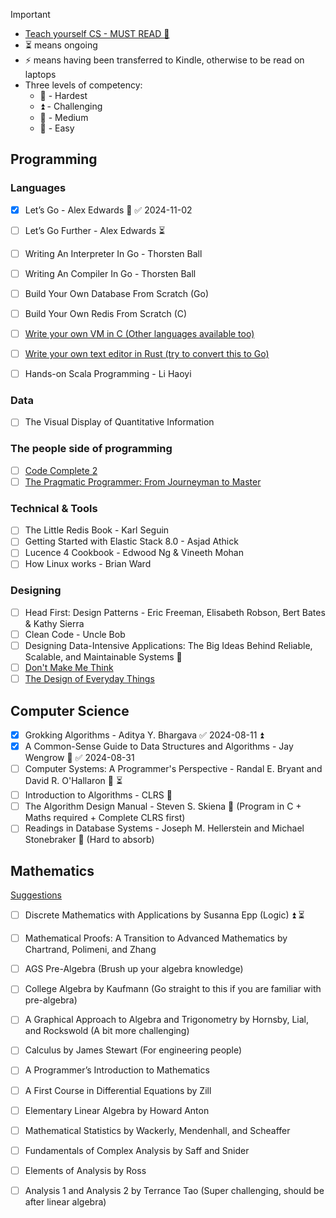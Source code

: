 


> [!important] 
> 
> - [Teach yourself CS - MUST READ 🔺](https://teachyourselfcs.com/)
> - ⏳ means ongoing
> - ⚡ means having been transferred to Kindle, otherwise to be read on laptops
> - Three levels of competency: 
> 	- 🔺 - Hardest
> 	- ⏫ - Challenging
> 	- 🔼 - Medium
> 	- 🔽 - Easy

## Programming

### Languages

- [x] Let’s Go - Alex Edwards 🔼 ✅ 2024-11-02
- [ ] Let’s Go Further - Alex Edwards ⏳ 
- [ ] Writing An Interpreter In Go - Thorsten Ball
- [ ] Writing An Compiler In Go - Thorsten Ball
- [ ] Build Your Own Database From Scratch (Go)
- [ ] Build Your Own Redis From Scratch (C)
- [ ] [Write your own VM in C (Other languages available too)](https://www.jmeiners.com/lc3-vm/#lc-3-architecturea)
- [ ] [Write your own text editor in Rust (try to convert this to Go)](https://www.flenker.blog/hecto/)
- [ ] Hands-on Scala Programming - Li Haoyi


### Data

- [ ] The Visual Display of Quantitative Information

### The people side of programming

- [ ] [Code Complete 2](http://www.amazon.com/dp/0735619670/?tag=codihorr-20&ref=blog.codinghorror.com) 
- [ ] [The Pragmatic Programmer: From Journeyman to Master](http://www.amazon.com/dp/020161622X/?tag=codihorr-20&ref=blog.codinghorror.com)
### Technical & Tools

- [ ] The Little Redis Book - Karl Seguin
- [ ] Getting Started with Elastic Stack 8.0 - Asjad Athick
- [ ] Lucence 4 Cookbook - Edwood Ng & Vineeth Mohan
- [ ] How Linux works - Brian Ward

### Designing

- [ ] Head First: Design Patterns - Eric Freeman, Elisabeth Robson, Bert Bates & Kathy Sierra
- [ ] Clean Code - Uncle Bob
- [ ] Designing Data-Intensive Applications: The Big Ideas Behind Reliable, Scalable, and Maintainable Systems 🔺
- [ ] [Don't Make Me Think](http://www.amazon.com/Dont-Make-Think-Revisited-Usability/dp/0321965515/?tag=codihorr-20&ref=blog.codinghorror.com)
- [ ] [The Design of Everyday Things](http://www.amazon.com/dp/0465050654/?tag=codihorr-20&ref=blog.codinghorror.com)

## Computer Science

- [x] Grokking Algorithms - Aditya Y. Bhargava ✅ 2024-08-11 ⏫ 
- [x] A Common-Sense Guide to Data Structures and Algorithms - Jay Wengrow 🔼 ✅ 2024-08-31
- [ ] Computer Systems: A Programmer's Perspective - Randal E. Bryant and David R. O'Hallaron 🔺 ⏳
- [ ] Introduction to Algorithms - CLRS 🔺 
- [ ] The Algorithm Design Manual - Steven S. Skiena 🔺 (Program in C + Maths required + Complete CLRS first)
- [ ] Readings in Database Systems - Joseph M. Hellerstein and Michael Stonebraker 🔺 (Hard to absorb)

## Mathematics

[Suggestions](https://www.youtube.com/watch?v=pTnEG_WGd2Q&t=370s)

- [ ] Discrete Mathematics with Applications by Susanna Epp (Logic) ⏫ ⏳
- [ ] Mathematical Proofs: A Transition to Advanced Mathematics by Chartrand, Polimeni, and Zhang
- [ ] AGS Pre-Algebra (Brush up your algebra knowledge)
- [ ] College Algebra by Kaufmann (Go straight to this if you are familiar with pre-algebra)
- [ ] A Graphical Approach to Algebra and Trigonometry by Hornsby, Lial, and Rockswold (A bit more challenging)
- [ ] Calculus by James Stewart (For engineering people)
- [ ] A Programmer’s Introduction to Mathematics
- [ ] A First Course in Differential Equations by Zill
- [ ] Elementary Linear Algebra by Howard Anton
- [ ] Mathematical Statistics by Wackerly, Mendenhall, and Scheaffer
- [ ] Fundamentals of Complex Analysis by Saff and Snider
- [ ] Elements of Analysis by Ross
- [ ] Analysis 1 and Analysis 2 by Terrance Tao (Super challenging, should be after linear algebra)





